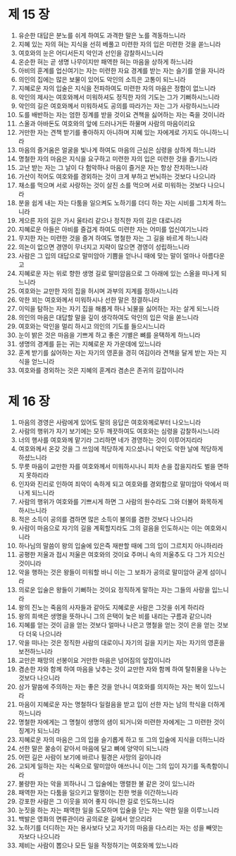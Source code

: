 # 제 15 장

1. 유순한 대답은 분노를 쉬게 하여도 과격한 말은 노를 격동하느니라 
2. 지혜 있는 자의 혀는 지식을 선히 베풀고 미련한 자의 입은 미련한 것을 쏟느니라 
3. 여호와의 눈은 어디서든지 악인과 선인을 감찰하시느니라 
4. 온순한 혀는 곧 생명 나무이지만 패역한 혀는 마음을 상하게 하느니라 
5. 아비의 훈계를 업신여기는 자는 미련한 자요 경계를 받는 자는 슬기를 얻을 자니라 
6. 의인의 집에는 많은 보물이 있어도 악인의 소득은 고통이 되느니라 
7. 지혜로운 자의 입술은 지식을 전파하여도 미련한 자의 마음은 정함이 없느니라 
8. 악인의 제사는 여호와께서 미워하셔도 정직한 자의 기도는 그가 기뻐하시느니라 
9. 악인의 길은 여호와께서 미워하셔도 공의를 따라가는 자는 그가 사랑하시느니라 
10. 도를 배반하는 자는 엄한 징계를 받을 것이요 견책을 싫어하는 자는 죽을 것이니라 
11. 스올과 아바돈도 여호와의 앞에 드러나거든 하물며 사람의 마음이리요 
12. 거만한 자는 견책 받기를 좋아하지 아니하며 지혜 있는 자에게로 가지도 아니하느니라 
13. 마음의 즐거움은 얼굴을 빛나게 하여도 마음의 근심은 심령을 상하게 하느니라 
14. 명철한 자의 마음은 지식을 요구하고 미련한 자의 입은 미련한 것을 즐기느니라 
15. 고난 받는 자는 그 날이 다 험악하나 마음이 즐거운 자는 항상 잔치하느니라 
16. 가산이 적어도 여호와를 경외하는 것이 크게 부하고 번뇌하는 것보다 나으니라 
17. 채소를 먹으며 서로 사랑하는 것이 살진 소를 먹으며 서로 미워하는 것보다 나으니라 
18. 분을 쉽게 내는 자는 다툼을 일으켜도 노하기를 더디 하는 자는 시비를 그치게 하느니라 
19. 게으른 자의 길은 가시 울타리 같으나 정직한 자의 길은 대로니라 
20. 지혜로운 아들은 아비를 즐겁게 하여도 미련한 자는 어미를 업신여기느니라 
21. 무지한 자는 미련한 것을 즐겨 하여도 명철한 자는 그 길을 바르게 하느니라 
22. 의논이 없으면 경영이 무너지고 지략이 많으면 경영이 성립하느니라 
23. 사람은 그 입의 대답으로 말미암아 기쁨을 얻나니 때에 맞는 말이 얼마나 아름다운고 
24. 지혜로운 자는 위로 향한 생명 길로 말미암음으로 그 아래에 있는 스올을 떠나게 되느니라 
25. 여호와는 교만한 자의 집을 허시며 과부의 지계를 정하시느니라 
26. 악한 꾀는 여호와께서 미워하시나 선한 말은 정결하니라 
27. 이익을 탐하는 자는 자기 집을 해롭게 하나 뇌물을 싫어하는 자는 살게 되느니라 
28. 의인의 마음은 대답할 말을 깊이 생각하여도 악인의 입은 악을 쏟느니라 
29. 여호와는 악인을 멀리 하시고 의인의 기도를 들으시느니라 
30. 눈이 밝은 것은 마음을 기쁘게 하고 좋은 기별은 뼈를 윤택하게 하느니라 
31. 생명의 경계를 듣는 귀는 지혜로운 자 가운데에 있느니라 
32. 훈계 받기를 싫어하는 자는 자기의 영혼을 경히 여김이라 견책을 달게 받는 자는 지식을 얻느니라 
33. 여호와를 경외하는 것은 지혜의 훈계라 겸손은 존귀의 길잡이니라




# 제 16 장

1. 마음의 경영은 사람에게 있어도 말의 응답은 여호와께로부터 나오느니라 
2. 사람의 행위가 자기 보기에는 모두 깨끗하여도 여호와는 심령을 감찰하시느니라 
3. 너의 행사를 여호와께 맡기라 그리하면 네가 경영하는 것이 이루어지리라 
4. 여호와께서 온갖 것을 그 쓰임에 적당하게 지으셨나니 악인도 악한 날에 적당하게 하셨느니라
5. 무릇 마음이 교만한 자를 여호와께서 미워하시나니 피차 손을 잡을지라도 벌을 면하지 못하리라 
6. 인자와 진리로 인하여 죄악이 속하게 되고 여호와를 경외함으로 말미암아 악에서 떠나게 되느니라 
7. 사람의 행위가 여호와를 기쁘시게 하면 그 사람의 원수라도 그와 더불어 화목하게 하시느니라 
8. 적은 소득이 공의를 겸하면 많은 소득이 불의를 겸한 것보다 나으니라 
9. 사람이 마음으로 자기의 길을 계획할지라도 그의 걸음을 인도하시는 이는 여호와시니라 
10. 하나님의 말씀이 왕의 입술에 있은즉 재판할 때에 그의 입이 그르치지 아니하리라 
11. 공평한 저울과 접시 저울은 여호와의 것이요 주머니 속의 저울추도 다 그가 지으신 것이니라 
12. 악을 행하는 것은 왕들이 미워할 바니 이는 그 보좌가 공의로 말미암아 굳게 섬이니라 
13. 의로운 입술은 왕들이 기뻐하는 것이요 정직하게 말하는 자는 그들의 사랑을 입느니라 
14. 왕의 진노는 죽음의 사자들과 같아도 지혜로운 사람은 그것을 쉬게 하리라 
15. 왕의 희색은 생명을 뜻하나니 그의 은택이 늦은 비를 내리는 구름과 같으니라 
16. 지혜를 얻는 것이 금을 얻는 것보다 얼마나 나은고 명철을 얻는 것이 은을 얻는 것보다 더욱 나으니라 
17. 악을 떠나는 것은 정직한 사람의 대로이니 자기의 길을 지키는 자는 자기의 영혼을 보전하느니라 
18. 교만은 패망의 선봉이요 거만한 마음은 넘어짐의 앞잡이니라 
19. 겸손한 자와 함께 하여 마음을 낮추는 것이 교만한 자와 함께 하여 탈취물을 나누는 것보다 나으니라 
20. 삼가 말씀에 주의하는 자는 좋은 것을 얻나니 여호와를 의지하는 자는 복이 있느니라 
21. 마음이 지혜로운 자는 명철하다 일컬음을 받고 입이 선한 자는 남의 학식을 더하게 하느니라 
22. 명철한 자에게는 그 명철이 생명의 샘이 되거니와 미련한 자에게는 그 미련한 것이 징계가 되느니라 
23. 지혜로운 자의 마음은 그의 입을 슬기롭게 하고 또 그의 입술에 지식을 더하느니라 
24. 선한 말은 꿀송이 같아서 마음에 달고 뼈에 양약이 되느니라 
25. 어떤 길은 사람이 보기에 바르나 필경은 사망의 길이니라 
26. 고되게 일하는 자는 식욕으로 말미암아 애쓰나니 이는 그의 입이 자기를 독촉함이니라 
27. 불량한 자는 악을 꾀하나니 그 입술에는 맹렬한 불 같은 것이 있느니라 
28. 패역한 자는 다툼을 일으키고 말쟁이는 친한 벗을 이간하느니라
29. 강포한 사람은 그 이웃을 꾀어 좋지 아니한 길로 인도하느니라 
30. 눈짓을 하는 자는 패역한 일을 도모하며 입술을 닫는 자는 악한 일을 이루느니라 
31. 백발은 영화의 면류관이라 공의로운 길에서 얻으리라 
32. 노하기를 더디하는 자는 용사보다 낫고 자기의 마음을 다스리는 자는 성을 빼앗는 자보다 나으니라 
33. 제비는 사람이 뽑으나 모든 일을 작정하기는 여호와께 있느니라


